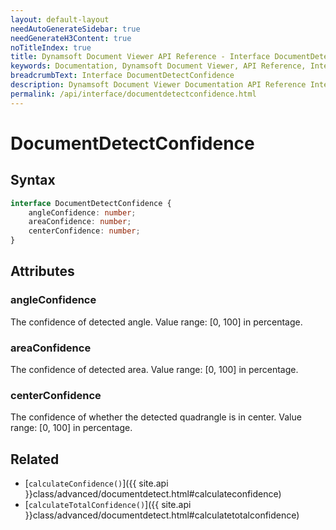 ```yaml
---
layout: default-layout
needAutoGenerateSidebar: true
needGenerateH3Content: true
noTitleIndex: true
title: Dynamsoft Document Viewer API Reference - Interface DocumentDetectConfidence
keywords: Documentation, Dynamsoft Document Viewer, API Reference, Interface DocumentDetectConfidence
breadcrumbText: Interface DocumentDetectConfidence
description: Dynamsoft Document Viewer Documentation API Reference Interface DocumentDetectConfidence Page
permalink: /api/interface/documentdetectconfidence.html
---
```


# DocumentDetectConfidence

## Syntax

```typescript
interface DocumentDetectConfidence {
    angleConfidence: number; 
    areaConfidence: number; 
    centerConfidence: number;
}
```

## Attributes

### angleConfidence

The confidence of detected angle. Value range: [0, 100] in percentage.

### areaConfidence

The confidence of detected area. Value range: [0, 100] in percentage.

### centerConfidence

The confidence of whether the detected quadrangle is in center. Value range: [0, 100] in percentage.

## Related

- [`calculateConfidence()`]({{ site.api }}class/advanced/documentdetect.html#calculateconfidence)
- [`calculateTotalConfidence()`]({{ site.api }}class/advanced/documentdetect.html#calculatetotalconfidence)